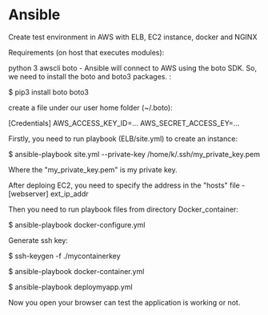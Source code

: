 Ansible                 
================

Create test environment in AWS with ELB, EC2 instance, docker and NGINX

Requirements (on host that executes modules):

python 3
awscli
boto - Ansible will connect to AWS using the boto SDK. So, we need to install the boto and boto3 packages. :

$ pip3 install boto boto3

create a file under our user home folder (~/.boto):

[Credentials]
AWS_ACCESS_KEY_ID=...
AWS_SECRET_ACCESS_EY=...

Firstly, you need to run playbook (ELB/site.yml) to create an instance:

$ ansible-playbook site.yml  --private-key /home/k/.ssh/my_private_key.pem

Where the "my_private_key.pem" is my private key.

After deploing EC2, you need to specify the address in the "hosts" file - [webserver] ext_ip_addr

Then you need to run playbook files from directory Docker_container: 

$ ansible-playbook docker-configure.yml

Generate ssh key:

$  ssh-keygen -f ./mycontainerkey

$ ansible-playbook docker-container.yml

$ ansible-playbook deploymyapp.yml

Now you open your browser can test the application is working or not.
